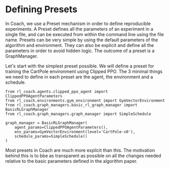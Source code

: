 # Defining Presets

In Coach, we use a Preset mechanism in order to define reproducible experiments.
A Preset defines all the parameters of an experiment in a single file, and can be executed from within the command
line using the file name.
Presets can be very simple by using the default parameters of the algorithm and environment.
They can also be explicit and define all the parameters in order to avoid hidden logic.
The outcome of a preset is a GraphManager.


Let's start with the simplest preset possible.
We will define a preset for training the CartPole environment using Clipped PPO.
The 3 minimal things we need to define in each preset are the agent, the environment and a schedule.

```
from rl_coach.agents.clipped_ppo_agent import ClippedPPOAgentParameters
from rl_coach.environments.gym_environment import GymVectorEnvironment
from rl_coach.graph_managers.basic_rl_graph_manager import BasicRLGraphManager
from rl_coach.graph_managers.graph_manager import SimpleSchedule

graph_manager = BasicRLGraphManager(
    agent_params=ClippedPPOAgentParameters(),
    env_params=GymVectorEnvironment(level='CartPole-v0'),
    schedule_params=SimpleSchedule()
)
```

Most presets in Coach are much more explicit than this. The motivation behind this is to bbe as transparent as
possible on all the changes needed relative to the basic parameters defined in the algorithm paper.